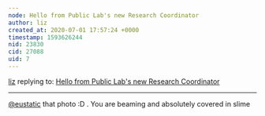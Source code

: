 ```yaml
---
node: Hello from Public Lab's new Research Coordinator
author: liz
created_at: 2020-07-01 17:57:24 +0000
timestamp: 1593626244
nid: 23830
cid: 27088
uid: 7
---
```




[liz](../profile/liz) replying to: [Hello from Public Lab's new Research Coordinator](../notes/bhamster/06-12-2020/hello-from-public-lab-s-new-research-coordinator)

----
[@eustatic](/profile/eustatic) that photo :D . You are beaming and absolutely covered in slime